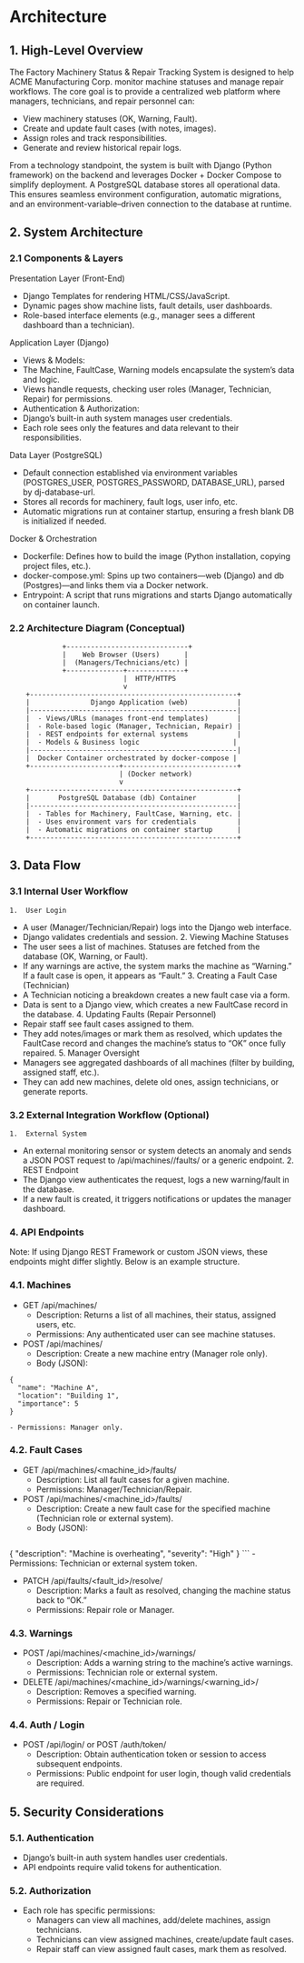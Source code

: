# Architecture

## 1. High-Level Overview
The Factory Machinery Status & Repair Tracking System is designed to help ACME Manufacturing Corp. monitor machine statuses and manage repair workflows. The core goal is to provide a centralized web platform where managers, technicians, and repair personnel can:
- View machinery statuses (OK, Warning, Fault).
- Create and update fault cases (with notes, images).
- Assign roles and track responsibilities.
- Generate and review historical repair logs.

From a technology standpoint, the system is built with Django (Python framework) on the backend and leverages Docker + Docker Compose to simplify deployment. A PostgreSQL database stores all operational data. This ensures seamless environment configuration, automatic migrations, and an environment-variable–driven connection to the database at runtime.

## 2. System Architecture

### 2.1 Components & Layers
Presentation Layer (Front-End)
- Django Templates for rendering HTML/CSS/JavaScript.
- Dynamic pages show machine lists, fault details, user dashboards.
- Role-based interface elements (e.g., manager sees a different dashboard than a technician).

Application Layer (Django)
- Views & Models:
- The Machine, FaultCase, Warning models encapsulate the system’s data and logic.
- Views handle requests, checking user roles (Manager, Technician, Repair) for permissions.
- Authentication & Authorization:
- Django’s built-in auth system manages user credentials.
- Each role sees only the features and data relevant to their responsibilities.

Data Layer (PostgreSQL)
- Default connection established via environment variables (POSTGRES_USER, POSTGRES_PASSWORD, DATABASE_URL), parsed by dj-database-url.
- Stores all records for machinery, fault logs, user info, etc.
- Automatic migrations run at container startup, ensuring a fresh blank DB is initialized if needed.

Docker & Orchestration
- Dockerfile: Defines how to build the image (Python installation, copying project files, etc.).
- docker-compose.yml: Spins up two containers—web (Django) and db (Postgres)—and links them via a Docker network.
- Entrypoint: A script that runs migrations and starts Django automatically on container launch.

### 2.2 Architecture Diagram (Conceptual)
                 +------------------------------+
                 |    Web Browser (Users)      |
                 |  (Managers/Technicians/etc) |
                 +--------------+--------------+
                                |  HTTP/HTTPS
                                v
        +---------------------------------------------------+
        |               Django Application (web)            |
        |---------------------------------------------------|
        |  - Views/URLs (manages front-end templates)       |
        |  - Role-based logic (Manager, Technician, Repair) |
        |  - REST endpoints for external systems            |
        |  - Models & Business logic                       |
        |---------------------------------------------------|
        |  Docker Container orchestrated by docker-compose |
        +----------------------+----------------------------+
                               | (Docker network)
                               v
        +---------------------------------------------------+
        |       PostgreSQL Database (db) Container          |
        |---------------------------------------------------|
        |  - Tables for Machinery, FaultCase, Warning, etc. |
        |  - Uses environment vars for credentials          |
        |  - Automatic migrations on container startup      |
        +---------------------------------------------------+

## 3. Data Flow

### 3.1 Internal User Workflow
	1.	User Login
- A user (Manager/Technician/Repair) logs into the Django web interface.
- Django validates credentials and session.
	2.	Viewing Machine Statuses
- The user sees a list of machines. Statuses are fetched from the database (OK, Warning, or Fault).
- If any warnings are active, the system marks the machine as “Warning.” If a fault case is open, it appears as “Fault.”
	3.	Creating a Fault Case (Technician)
- A Technician noticing a breakdown creates a new fault case via a form.
- Data is sent to a Django view, which creates a new FaultCase record in the database.
	4.	Updating Faults (Repair Personnel)
- Repair staff see fault cases assigned to them.
- They add notes/images or mark them as resolved, which updates the FaultCase record and changes the machine’s status to “OK” once fully repaired.
	5.	Manager Oversight
- Managers see aggregated dashboards of all machines (filter by building, assigned staff, etc.).
- They can add new machines, delete old ones, assign technicians, or generate reports.

### 3.2 External Integration Workflow (Optional)
	1.	External System
- An external monitoring sensor or system detects an anomaly and sends a JSON POST request to /api/machines/<id>/faults/ or a generic endpoint.
    2.	REST Endpoint
- The Django view authenticates the request, logs a new warning/fault in the database.
- If a new fault is created, it triggers notifications or updates the manager dashboard.

### 4. API Endpoints

Note: If using Django REST Framework or custom JSON views, these endpoints might differ slightly. Below is an example structure.
### 4.1.  Machines
- GET /api/machines/
    - Description: Returns a list of all machines, their status, assigned users, etc.
    - Permissions: Any authenticated user can see machine statuses.
- POST /api/machines/
    - Description: Create a new machine entry (Manager role only).
    - Body (JSON):
```
{
  "name": "Machine A",
  "location": "Building 1",
  "importance": 5
}
```
    - Permissions: Manager only.

### 4.2. Fault Cases
- GET /api/machines/<machine_id>/faults/
    - Description: List all fault cases for a given machine.
    - Permissions: Manager/Technician/Repair.
- POST /api/machines/<machine_id>/faults/
    - Description: Create a new fault case for the specified machine (Technician role or external system).
    - Body (JSON):
    ```
{
  "description": "Machine is overheating",
  "severity": "High"
}
    ```
    - Permissions: Technician or external system token.
- PATCH /api/faults/<fault_id>/resolve/
    - Description: Marks a fault as resolved, changing the machine status back to “OK.”
    - Permissions: Repair role or Manager.

### 4.3. Warnings
- POST /api/machines/<machine_id>/warnings/
    - Description: Adds a warning string to the machine’s active warnings.
    - Permissions: Technician role or external system.
- DELETE /api/machines/<machine_id>/warnings/<warning_id>/
    - Description: Removes a specified warning.
    - Permissions: Repair or Technician role.

### 4.4. Auth / Login
- POST /api/login/ or POST /auth/token/
    - Description: Obtain authentication token or session to access subsequent endpoints.
    - Permissions: Public endpoint for user login, though valid credentials are required.

## 5. Security Considerations

### 5.1. Authentication
- Django’s built-in auth system handles user credentials.
- API endpoints require valid tokens for authentication.

### 5.2. Authorization
- Each role has specific permissions:
    - Managers can view all machines, add/delete machines, assign technicians.
    - Technicians can view assigned machines, create/update fault cases.
    - Repair staff can view assigned fault cases, mark them as resolved.


